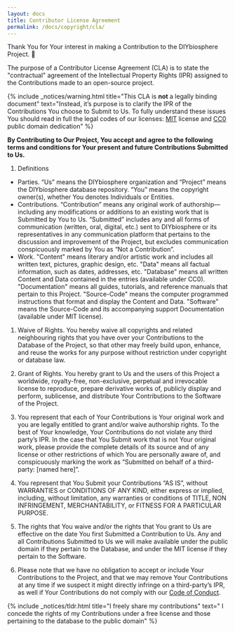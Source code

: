 ```yaml
---
layout: docs
title: Contributor License Agreement
permalink: /docs/copyright/cla/
---
```


Thank You for Your interest in making a Contribution to the DIYbiosphere Project. :purple_heart:

The purpose of a Contributor License Agreement (CLA) is to state the "contractual" agreement of the Intellectual Property Rights (IPR) assigned to the Contributions made to an open-source project.

{% include _notices/warning.html title="This CLA is <b>not</b> a legally binding document" text="Instead, it’s purpose is to clarify the IPR of the Contributions You choose to Submit to Us. To fully understand these issues You should read in full the legal codes of our licenses: [MIT](/about/copyright/mit/) license and [CC0](/about/copyright/cc0/) public domain dedication" %}

**By Contributing to Our Project, You accept and agree to the following terms and conditions for Your present and future Contributions Submitted to Us.**

1. Definitions
  - Parties. “Us” means the DIYbiosphere organization and “Project” means the DIYbiosphere database repository. “You” means the copyright owner(s), whether You denotes Individuals or Entities.
  - Contributions. “Contribution” means any original work of authorship—including any modifications or additions to an existing work that is Submitted by You to Us. “Submitted” includes any and all forms of communication (written, oral, digital, etc.) sent to DIYbiosphere or its representatives in any communication platform that pertains to the discussion and improvement of the Project, but excludes communication conspicuously marked by You as “Not a Contribution”.
  - Work. "Content" means literary and/or artistic work and includes all written text, pictures, graphic design, etc. "Data" means all factual information, such as dates, addresses, etc. "Database" means all written Content and Data contained in the entries (available under CC0). "Documentation" means all guides, tutorials, and reference manuals that pertain to this Project. "Source-Code" means the computer programmed instructions that format and display the Content and Data. "Software" means the Source-Code and its accompanying support Documentation (available under MIT license).
1. Waive of Rights. You hereby waive all copyrights and related neighbouring rights that you have over your Contributions to the Database of the Project, so that other may freely build upon, enhance, and reuse the works for any purpose without restriction under copyright or database law.

1. Grant of Rights. You hereby grant to Us and the users of this Project a worldwide, royalty-free, non-exclusive, perpetual and irrevocable license to reproduce, prepare derivative works of, publicly display and perform, sublicense, and distribute Your Contributions to the Software of the Project.

1. You represent that each of Your Contributions is Your original work and you are legally entitled to grant and/or waive authorship rights. To the best of Your knowledge, Your Contributions do not violate any third party’s IPR. In the case that You Submit work that is not Your original work, please provide the complete details of its source and of any license or other restrictions of which You are personally aware of, and conspicuously marking the work as “Submitted on behalf of a third-party: [named here]”.

1.  You represent that You Submit your Contributions “AS IS”, without WARRANTIES or CONDITIONS OF ANY KIND, either express or implied, including, without limitation, any warranties or conditions of TITLE, NON INFRINGEMENT, MERCHANTABILITY, or FITNESS FOR A PARTICULAR PURPOSE.

1. The rights that You waive and/or the rights that You grant to Us are effective on the date You first Submitted a Contribution to Us. Any and all Contributions Submitted to Us we will make available under the public domain if they pertain to the Database, and under the MIT license if they pertain to the Software.

1. Please note that we have no obligation to accept or include Your Contributions to the Project, and that we may remove Your Contributions at any time if we suspect it might directly infringe on a third-party’s IPR, as well if Your Contributions do not comply with our [Code of Conduct].

{% include _notices/tldr.html title="I freely share my contributions" text=" I concede the rights of my Contributions under a free license and those pertaining to the database to the public domain" %}


[Licenses]: /docs/about/copyright/license/
[Code of Conduct]: /docs/about/coc/
